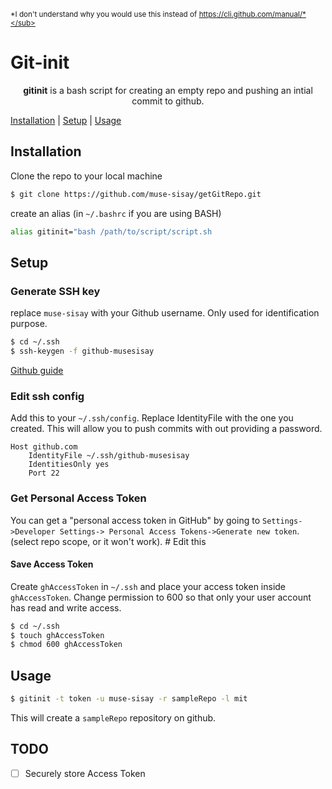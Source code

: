 <sub>*I don't understand why you would use this instead of https://cli.github.com/manual/*</sub>

# Git-init 

<p align="center"> <strong>gitinit</strong> is a bash script for creating an empty repo and pushing an intial commit to github.</p>

[Installation](#installation) | [Setup](#setup) | [Usage](#usage)

## Installation 

Clone the repo to your local machine 
```sh
$ git clone https://github.com/muse-sisay/getGitRepo.git 
```

create an alias (in `~/.bashrc` if you are using BASH)
```bash
alias gitinit="bash /path/to/script/script.sh
```

## Setup

### Generate SSH key 

replace `muse-sisay` with your Github username. Only used for identification purpose. 

```sh
$ cd ~/.ssh
$ ssh-keygen -f github-musesisay
```

[Github guide](https://docs.github.com/en/github/authenticating-to-github/connecting-to-github-with-ssh/adding-a-new-ssh-key-to-your-github-account)

### Edit ssh config

Add this to your `~/.ssh/config`. Replace IdentityFile with the one you created. This will allow you to push commits with out providing a password.

```text
Host github.com
    IdentityFile ~/.ssh/github-musesisay
    IdentitiesOnly yes
    Port 22
```

### Get Personal Access Token

You can get a "personal access token in GitHub" by going to `Settings->Developer Settings-> Personal Access Tokens->Generate new token`. (select repo scope, or it won't work). # Edit this

#### Save Access Token

Create `ghAccessToken` in `~/.ssh` and place your access token inside `ghAccessToken`. Change permission to 600 so that only your user account has read and write access.  

```sh
$ cd ~/.ssh
$ touch ghAccessToken
$ chmod 600 ghAccessToken
```

## Usage

```sh 
$ gitinit -t token -u muse-sisay -r sampleRepo -l mit
```

This will create a `sampleRepo` repository on github.

## TODO 
- [ ] Securely store Access Token
